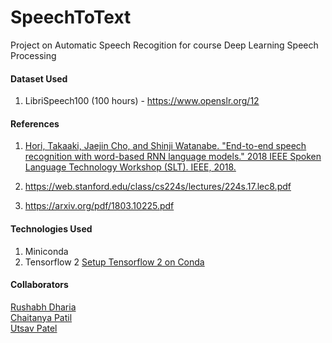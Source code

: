 # SpeechToText
Project on Automatic Speech Recogition for course Deep Learning Speech Processing

#### Dataset Used
1. LibriSpeech100 (100 hours) - https://www.openslr.org/12

#### References
1. [Hori, Takaaki, Jaejin Cho, and Shinji Watanabe. "End-to-end speech recognition with word-based RNN language models." 2018 IEEE Spoken Language Technology Workshop (SLT). IEEE, 2018.](https://arxiv.org/pdf/1808.02608.pdf)

2. https://web.stanford.edu/class/cs224s/lectures/224s.17.lec8.pdf

3. https://arxiv.org/pdf/1803.10225.pdf

#### Technologies Used
1. Miniconda
2. Tensorflow 2
[Setup Tensorflow 2 on Conda](https://docs.anaconda.com/anaconda/user-guide/tasks/tensorflow/)

#### Collaborators
[Rushabh Dharia](https://github.com/rushabhdharia)  
[Chaitanya Patil](https://github.com/chaitz333)  
[Utsav Patel](https://github.com/utsav37)  
